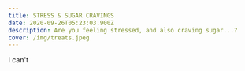 ```yaml
---
title: STRESS & SUGAR CRAVINGS
date: 2020-09-26T05:23:03.900Z
description: Are you feeling stressed, and also craving sugar...?
cover: /img/treats.jpeg
---
```

I can't